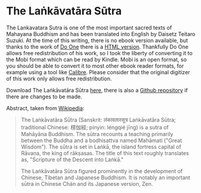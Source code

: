# The Laṅkāvatāra Sūtra

The Lankavatara Sutra is one of the most important sacred texts of Mahayana Buddhism and has been translated into English by Daisetz Teitaro Suzuki. At the time of this writing, there is no ebook version available, but thanks to the work of <a href="mailto:do1@yandex.ru">Do One</a> there is a <a href="http://lirs.ru/do/lanka_eng/lanka-nondiacritical.htm">HTML version</a>. Thankfully Do One allows free redistribution of his work, so I took the liberty of converting it to the Mobi format which can be read by Kindle. Mobi is an open format, so you should be able to convert it to most other ebook reader formats, for example using a tool like <a title="Calibre" href="http://calibre-ebook.com/" target="_blank">Calibre</a>. Please consider that the original digitizer of this work only allows free redistribution.

Download The Laṅkāvatāra Sūtra <a href="https://github.com/preek/lankavatara_sutra/raw/master/ebook/The%20Lankavatara%20Sutra%20-%20Daisetz%20Teitaro%20Suzuki.mobi">here</a>, there is also a <a href="https://github.com/preek/lankavatara_sutra">Github repository</a> if there are changes to be made.

Abstract, taken from <a href="http://en.wikipedia.org/wiki/Lankavatara_Sutra">Wikipedia</a>:
<blockquote>The Laṅkāvatāra Sūtra (Sanskrit: लंकावतारसूत्र Laṅkāvatāra Sūtra; traditional Chinese: 楞伽經; pinyin: léngqié jīng) is a sutra of Mahāyāna Buddhism. The sūtra recounts a teaching primarily between the Buddha and a bodhisattva named Mahāmati ("Great Wisdom"). The sūtra is set in Laṅkā, the island fortress capital of Rāvaṇa, the king of rākṣasas. The title of this text roughly translates as, "Scripture of the Descent into Laṅkā."

The Laṅkāvatāra Sūtra figured prominently in the development of Chinese, Tibetan and Japanese Buddhism. It is notably an important sūtra in Chinese Chán and its Japanese version, Zen.</blockquote>

